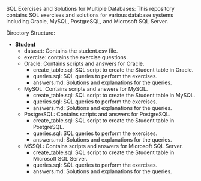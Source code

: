 SQL Exercises and Solutions for Multiple Databases:
This repository contains SQL exercises and solutions for various database systems including Oracle, MySQL, PostgreSQL, and Microsoft SQL Server.

Directory Structure:

- **Student**
  - dataset: Contains the student.csv file.
  - exercise: contains the exercise questions.
  - Oracle: Contains scripts and answers for Oracle.
    - create_table.sql: SQL script to create the Student table in Oracle.
    - queries.sql: SQL queries to perform the exercises.
    - answers.md: Solutions and explanations for the queries.
  - MySQL: Contains scripts and answers for MySQL.
    - create_table.sql: SQL script to create the Student table in MySQL.
    - queries.sql: SQL queries to perform the exercises.
    - answers.md: Solutions and explanations for the queries.
  - PostgreSQL: Contains scripts and answers for PostgreSQL.
    - create_table.sql: SQL script to create the Student table in PostgreSQL.
    - queries.sql: SQL queries to perform the exercises.
    - answers.md: Solutions and explanations for the queries.
  - MSSQL: Contains scripts and answers for Microsoft SQL Server.
    - create_table.sql: SQL script to create the Student table in Microsoft SQL Server.
    - queries.sql: SQL queries to perform the exercises.
    - answers.md: Solutions and explanations for the queries.
